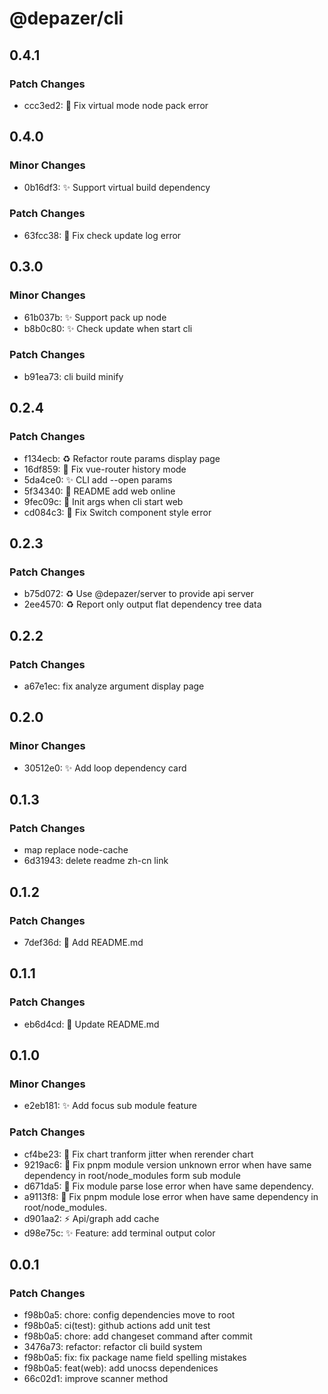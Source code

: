 # @depazer/cli

## 0.4.1

### Patch Changes

- ccc3ed2: 🐛 Fix virtual mode node pack error

## 0.4.0

### Minor Changes

- 0b16df3: ✨ Support virtual build dependency

### Patch Changes

- 63fcc38: 🐛 Fix check update log error

## 0.3.0

### Minor Changes

- 61b037b: ✨ Support pack up node
- b8b0c80: ✨ Check update when start cli

### Patch Changes

- b91ea73: cli build minify

## 0.2.4

### Patch Changes

- f134ecb: ♻️ Refactor route params display page
- 16df859: 🐛 Fix vue-router history mode
- 5da4ce0: ✨ CLI add --open params
- 5f34340: 📄 README add web online
- 9fec09c: 🐛 Init args when cli start web
- cd084c3: 🐛 Fix Switch component style error

## 0.2.3

### Patch Changes

- b75d072: ♻️ Use @depazer/server to provide api server
- 2ee4570: ♻️ Report only output flat dependency tree data

## 0.2.2

### Patch Changes

- a67e1ec: fix analyze argument display page

## 0.2.0

### Minor Changes

- 30512e0: ✨ Add loop dependency card

## 0.1.3

### Patch Changes

- map replace node-cache
- 6d31943: delete readme zh-cn link

## 0.1.2

### Patch Changes

- 7def36d: 📄 Add README.md

## 0.1.1

### Patch Changes

- eb6d4cd: 📄 Update README.md

## 0.1.0

### Minor Changes

- e2eb181: ✨ Add focus sub module feature

### Patch Changes

- cf4be23: 🐛 Fix chart tranform jitter when rerender chart
- 9219ac6: 🐛 Fix pnpm module version unknown error when have same dependency in root/node_modules form sub module
- d671da5: 🐛 Fix module parse lose error when have same dependency.
- a9113f8: 🐛 Fix pnpm module lose error when have same dependency in root/node_modules.
- d901aa2: ⚡ Api/graph add cache
- d98e75c: ✨ Feature: add terminal output color

## 0.0.1

### Patch Changes

- f98b0a5: chore: config dependencies move to root
- f98b0a5: ci(test): github actions add unit test
- f98b0a5: chore: add changeset command after commit
- 3476a73: refactor: refactor cli build system
- f98b0a5: fix: fix package name field spelling mistakes
- f98b0a5: feat(web): add unocss dependenices
- 66c02d1: improve scanner method
